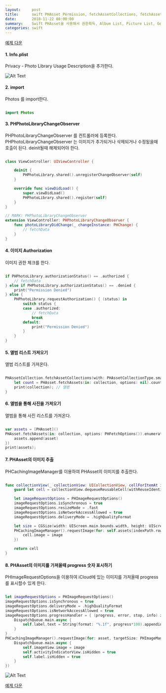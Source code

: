 ```yaml
---
layout:     post
title:      swift PHAsset Permission, fetchAssetCollections, fetchAssets, requestImage, progress
date:       2018-11-22 08:00:00
summary:    Swift PHAsset을 사용해서 권한획득, Album List, Picture List, Get Image, iCloud Download Progress 확인하기
categories: swift
---
```


[예제 다운](/tec/images/2018/11/imageAsset/SimpleImagePicker.zip)

#### 1. Info.plist

Privacy - Photo Library Usage Description을 추가한다.

![Alt Text](/tec/images/2018/11/imageAsset/info.png)


#### 2. import

Photos 를 import한다.

```Swift

import Photos

```

#### 3. PHPhotoLibraryChangeObserver

PHPhotoLibraryChangeObserver 를 컨트롤러에 등록한다.
PHPhotoLibraryChangeObserver 는 이미지가 추가되거나 삭제되거나 수정됬을때 호출이 된다.
deinit될때 해제되어야 한다.

```Swift

class ViewController: UIViewController {

    deinit {
        PHPhotoLibrary.shared().unregisterChangeObserver(self)
    }

    override func viewDidLoad() {
        super.viewDidLoad()
        PHPhotoLibrary.shared().register(self)
    }  
}

// MARK: PHPhotoLibraryChangeObserver
extension ViewController: PHPhotoLibraryChangeObserver {
    func photoLibraryDidChange(_ changeInstance: PHChange) {
        // fetchData
    }
}

```

#### 4. 이미지 Authorization

이미지 권한 체크를 한다.

```Swift

if PHPhotoLibrary.authorizationStatus() == .authorized {
    // fetchData
} else if PHPhotoLibrary.authorizationStatus() == .denied {
    print("Permission Denied")
} else {
    PHPhotoLibrary.requestAuthorization() { (status) in
        switch status {
        case .authorized:
            // fetchData
            break
        default:
            print("Permission Denied")
        }
    }
}

```

#### 5. 앨범 리스트 가져오기

앨범 리스트를 가져온다.


```Swift

PHAssetCollection.fetchAssetCollections(with: PHAssetCollectionType.smartAlbum, subtype: PHAssetCollectionSubtype.any, options: PHFetchOptions()).enumerateObjects { (collection, _, _) in
    let count = PHAsset.fetchAssets(in: collection, options: nil).count // 앨범안의 사진 갯수
    print(collection); // 앨범
}

```

#### 6. 앨범을 통해 사진을 가져오기

앨범을 통해 사진 리스트를 가져온다.

```Swift

var assets = [PHAsset]()
PHAsset.fetchAssets(in: collection, options: PHFetchOptions()).enumerateObjects({ (asset, _, _) in
    assets.append(asset)
})
print(assets);

```

#### 7. PHAsset의 이미지 추출

PHCachingImageManager를 이용하여 PHAsset의 이미지를 추출한다.

```Swift

func collectionView(_ collectionView: UICollectionView, cellForItemAt indexPath: IndexPath) -> UICollectionViewCell {
    guard let cell = collectionView.dequeueReusableCell(withReuseIdentifier: PictureCell.identifier, for: indexPath) as? PictureCell else { fatalError() }

    let imageRequestOptions = PHImageRequestOptions()
    imageRequestOptions.isSynchronous = true
    imageRequestOptions.resizeMode = .fast
    imageRequestOptions.isNetworkAccessAllowed = true
    imageRequestOptions.deliveryMode = .highQualityFormat

    let size = CGSize(width: UIScreen.main.bounds.width, height: UIScreen.main.bounds.width)
    PHCachingImageManager().requestImage(for: self.assets[indexPath.row], targetSize: size, contentMode: .aspectFit, options: imageRequestOptions, resultHandler: { (image, _) in
        cell.image = image
    })

    return cell
}

```

#### 8. PHAsset의 이미지를 가져올때 progress 숫자 표시하기

PHImageRequestOptions을 이용하여 iCloud에 있는 이미지를 가져올때 progress를 표시할수 있게 한다.

```Swift

let imageRequestOptions = PHImageRequestOptions()
imageRequestOptions.isSynchronous = true
imageRequestOptions.deliveryMode = .highQualityFormat
imageRequestOptions.isNetworkAccessAllowed = true
imageRequestOptions.progressHandler = { (progress, error, stop, info) in
    DispatchQueue.main.async {
        self.label.text = String(format: "%.1f", progress*100).appending("%")
    }
}
PHCachingImageManager().requestImage(for: asset, targetSize: PHImageManagerMaximumSize, contentMode: .aspectFit, options: imageRequestOptions, resultHandler: { (image, _) in
    DispatchQueue.main.async {
        self.imageView.image = image
        self.activityIndicatorView.isHidden = true
        self.label.isHidden = true
    }
})

```

![Alt Text](/tec/images/2018/11/imageAsset/progress.png)


[예제 다운](/tec/images/2018/11/imageAsset/SimpleImagePicker.zip)
